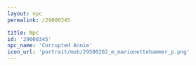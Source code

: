 ```yaml
---
layout: npc
permalink: /29000345

title: Npc
id: '29000345'
npc_name: 'Corrupted Annie'
icon_url: 'portrait/mob/29500202_m_marionettehammer_p.png'
---
```

